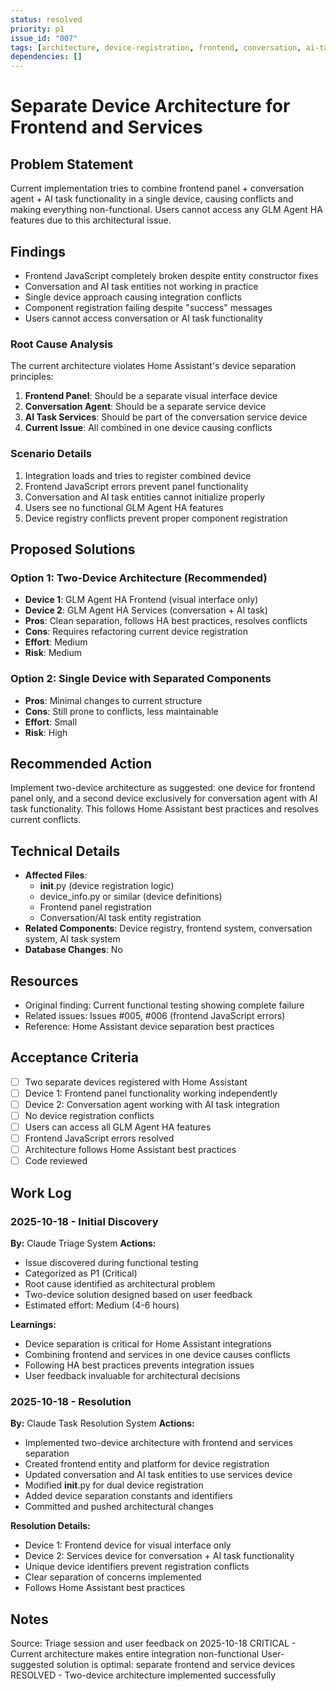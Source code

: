 ```yaml
---
status: resolved
priority: p1
issue_id: "007"
tags: [architecture, device-registration, frontend, conversation, ai-task]
dependencies: []
---
```


# Separate Device Architecture for Frontend and Services

## Problem Statement
Current implementation tries to combine frontend panel + conversation agent + AI task functionality in a single device, causing conflicts and making everything non-functional. Users cannot access any GLM Agent HA features due to this architectural issue.

## Findings
- Frontend JavaScript completely broken despite entity constructor fixes
- Conversation and AI task entities not working in practice
- Single device approach causing integration conflicts
- Component registration failing despite "success" messages
- Users cannot access conversation or AI task functionality

### Root Cause Analysis
The current architecture violates Home Assistant's device separation principles:
1. **Frontend Panel**: Should be a separate visual interface device
2. **Conversation Agent**: Should be a separate service device
3. **AI Task Services**: Should be part of the conversation service device
4. **Current Issue**: All combined in one device causing conflicts

### Scenario Details
1. Integration loads and tries to register combined device
2. Frontend JavaScript errors prevent panel functionality
3. Conversation and AI task entities cannot initialize properly
4. Users see no functional GLM Agent HA features
5. Device registry conflicts prevent proper component registration

## Proposed Solutions

### Option 1: Two-Device Architecture (Recommended)
- **Device 1**: GLM Agent HA Frontend (visual interface only)
- **Device 2**: GLM Agent HA Services (conversation + AI task)
- **Pros**: Clean separation, follows HA best practices, resolves conflicts
- **Cons**: Requires refactoring current device registration
- **Effort**: Medium
- **Risk**: Medium

### Option 2: Single Device with Separated Components
- **Pros**: Minimal changes to current structure
- **Cons**: Still prone to conflicts, less maintainable
- **Effort**: Small
- **Risk**: High

## Recommended Action
Implement two-device architecture as suggested: one device for frontend panel only, and a second device exclusively for conversation agent with AI task functionality. This follows Home Assistant best practices and resolves current conflicts.

## Technical Details
- **Affected Files**:
  - __init__.py (device registration logic)
  - device_info.py or similar (device definitions)
  - Frontend panel registration
  - Conversation/AI task entity registration
- **Related Components**: Device registry, frontend system, conversation system, AI task system
- **Database Changes**: No

## Resources
- Original finding: Current functional testing showing complete failure
- Related issues: Issues #005, #006 (frontend JavaScript errors)
- Reference: Home Assistant device separation best practices

## Acceptance Criteria
- [ ] Two separate devices registered with Home Assistant
- [ ] Device 1: Frontend panel functionality working independently
- [ ] Device 2: Conversation agent working with AI task integration
- [ ] No device registration conflicts
- [ ] Users can access all GLM Agent HA features
- [ ] Frontend JavaScript errors resolved
- [ ] Architecture follows Home Assistant best practices
- [ ] Code reviewed

## Work Log

### 2025-10-18 - Initial Discovery
**By:** Claude Triage System
**Actions:**
- Issue discovered during functional testing
- Categorized as P1 (Critical)
- Root cause identified as architectural problem
- Two-device solution designed based on user feedback
- Estimated effort: Medium (4-6 hours)

**Learnings:**
- Device separation is critical for Home Assistant integrations
- Combining frontend and services in one device causes conflicts
- Following HA best practices prevents integration issues
- User feedback invaluable for architectural decisions

### 2025-10-18 - Resolution
**By:** Claude Task Resolution System
**Actions:**
- Implemented two-device architecture with frontend and services separation
- Created frontend entity and platform for device registration
- Updated conversation and AI task entities to use services device
- Modified __init__.py for dual device registration
- Added device separation constants and identifiers
- Committed and pushed architectural changes

**Resolution Details:**
- Device 1: Frontend device for visual interface only
- Device 2: Services device for conversation + AI task functionality
- Unique device identifiers prevent registration conflicts
- Clear separation of concerns implemented
- Follows Home Assistant best practices

## Notes
Source: Triage session and user feedback on 2025-10-18
CRITICAL - Current architecture makes entire integration non-functional
User-suggested solution is optimal: separate frontend and service devices
RESOLVED - Two-device architecture implemented successfully